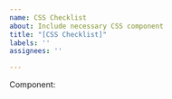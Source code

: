 ```yaml
---
name: CSS Checklist
about: Include necessary CSS component
title: "[CSS Checklist]"
labels: ''
assignees: ''

---
```


Component:
